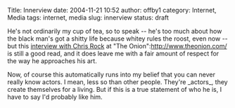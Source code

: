 Title: Innerview
date: 2004-11-21 10:52
author: offby1
category: Internet, Media
tags: internet, media
slug: innerview
status: draft

He\'s not ordinarily my cup of tea, so to speak \-- he\'s too much about how the black man\'s got a shitty life because whitey rules the roost, even now \-- but this [interview with Chris Rock](http://www.theonionavclub.com/feature/index.php?issue=4046) at \"The Onion\":http://www.theonion.com/ is still a good read, and it does leave me with a fair amount of respect for the way he approaches his art.

Now, of course this automatically runs into my belief that you can never really know actors. I mean, less so than other people. They\'re \_actors\_, they create themselves for a living. But if this is a true statement of who he is, I have to say I\'d probably like him.
